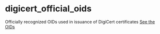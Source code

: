 # digicert_official_oids
Officially recognized OIDs used in issuance of DigiCert certificates
[See the OIDs](oids)